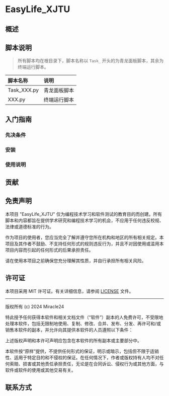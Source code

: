 # EasyLife_XJTU

## 概述

## 脚本说明

> 所有脚本均在根目录下，脚本名称以 `Task_` 开头的为青龙面板脚本，其余为终端运行脚本。

| 脚本名称        | 说明     |
|:------------|:-------|
| Task_XXX.py | 青龙面板脚本 |
| XXX.py      | 终端运行脚本 |

## 入门指南

### 先决条件

### 安装

### 使用说明

## 贡献

## 免责声明

本项目 "EasyLife_XJTU" 仅为编程技术学习和软件测试的教育目的而创建。所有脚本和内容都旨在提供学术研究和编程技术学习的机会，不应用于任何违反校规、法律或道德标准的行为。

作为项目的使用者，您应当完全了解并遵守您所在机构和地区的所有相关规定。本项目及其作者不鼓励、不支持任何形式的规则违反行为，并且不对因使用或滥用本项目内容而引起的任何形式的后果承担责任。

请在使用本项目之前确保您充分理解其性质，并自行承担所有相关风险。

## 许可证

本项目采用 MIT 许可证。有关详细信息，请参阅 [LICENSE](LICENSE) 文件。

---

版权所有 (c) 2024 Miracle24

特此授予任何获得本软件和相关文档文件（“软件”）副本的人免费许可，不受限地处理本软件，包括无限制地使用、复制、修改、合并、发布、分发、再许可和/或销售本软件的副本，并允许向其提供本软件的人员遵照以下条件：

上述版权声明和本许可声明应包含在本软件的所有副本或主要部分中。

本软件按“原样”提供，不提供任何形式的保证，明示或暗示，包括但不限于适销性、适用于特定目的和不侵权的保证。在任何情况下，作者或版权持有人均不对任何索赔、损害或其他责任承担责任，无论是在合同诉讼、侵权行为或其他方面，与软件或软件的使用或其他交易有关。

## 联系方式
